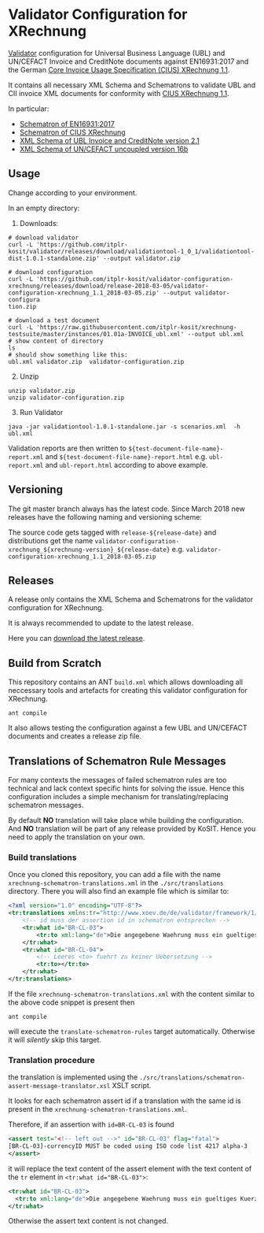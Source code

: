 # Validator Configuration for XRechnung

[Validator](https://github.com/itplr-kosit/validator) configuration for Universal Business Language (UBL) and UN/CEFACT Invoice and CreditNote documents against EN16931:2017 and the German [Core Invoice Usage Specification (CIUS) XRechnung 1.1](https://www.xoev.de/de/xrechnung/1_1).

It contains all necessary XML Schema and Schematrons to validate UBL and CII invoice XML documents for conformity with [CIUS XRechnung 1.1](https://www.xoev.de/de/xrechnung/1_1).

In particular:

* [Schematron of EN16931:2017](https://github.com/CenPC434/validation)
* [Schematron of CIUS XRechnung](https://github.com/itplr-kosit/xrechnung-artefacts/)
* [XML Schema of UBL Invoice and CreditNote version 2.1](http://docs.oasis-open.org/ubl/os-UBL-2.1/)
* [XML Schema of UN/CEFACT uncoupled version 16b](http://www.unece.org/cefact/xml_schemas/index.html)

## Usage

Change according to your environment.

In an empty directory:

1. Downloads:

```shell
# download validator
curl -L 'https://github.com/itplr-kosit/validator/releases/download/validationtool-1_0_1/validationtool-dist-1.0.1-standalone.zip' --output validator.zip

# download configuration
curl -L 'https://github.com/itplr-kosit/validator-configuration-xrechnung/releases/download/release-2018-03-05/validator-configuration-xrechnung_1.1_2018-03-05.zip' --output validator-configura
tion.zip

# download a test document
curl -L 'https://raw.githubusercontent.com/itplr-kosit/xrechnung-testsuite/master/instances/01.01a-INVOICE_ubl.xml' --output ubl.xml
# show content of directory
ls
# should show something like this:
ubl.xml validator.zip  validator-configuration.zip
```

2. Unzip

```
unzip validator.zip
unzip validator-configuration.zip
```

3. Run Validator

```shell
java -jar validationtool-1.0.1-standalone.jar -s scenarios.xml  -h ubl.xml
```

Validation reports are then written to `${test-document-file-name}-report.xml` and `${test-document-file-name}-report.html` e.g. `ubl-report.xml` and `ubl-report.html` according to above example.


## Versioning

The git master branch always has the latest code. Since March 2018 new releases have the following naming and versioning scheme:

The source code gets tagged with `release-${release-date}` and distributions get the name `validator-configuration-xrechnung_${xrechnung-version}_${release-date}` e.g. `validator-configuration-xrechnung_1.1_2018-03-05.zip`

## Releases

A release only contains the XML Schema and Schematrons for the validator configuration for XRechnung.

It is always recommended to update to the latest release.

Here you can [download the latest release](https://github.com/itplr-kosit/validator-configuration-xrechnung/releases/latest).

## Build from Scratch

This repository contains an ANT `build.xml` which allows downloading all neccessary tools and artefacts for creating this validator configuration for XRechnung.
```shell
ant compile
```

It also allows testing the configuration against a few UBL and UN/CEFACT documents and creates a release zip file.

## Translations of Schematron Rule Messages

For many contexts the messages of failed schematron rules are too technical and lack context specific hints for solving the issue. Hence this configuration includes a simple mechanism for translating/replacing schematron messages.

By default **NO** translation will take place while building the configuration. And **NO** translation will be part of any release provided by KoSIT. Hence you need to apply the translation on your own.

### Build translations
Once you cloned this repository, you can add a file with the name `xrechnung-schematron-translations.xml` in the `./src/translations` directory. There you will also find an example file which is similar to:
```xml
<?xml version="1.0" encoding="UTF-8"?>
<tr:translations xmlns:tr="http://www.xoev.de/de/validator/framework/1/translation">
    <!-- id muss der assertion id in schematron entsprechen -->
    <tr:what id="BR-CL-03">
        <tr:to xml:lang="de">Die angegebene Waehrung muss ein gueltiges Kuerzel aus der ISO Codeliste 4217 sein. Z.B. EUR fuer Euro.</tr:to>
    </tr:what>
    <tr:what id="BR-CL-04">
        <!-- Leeres <to> fuehrt zu keiner Uebersetzung -->
        <tr:to></tr:to>
    </tr:what>
</tr:translations>
```
If the file `xrechnung-schematron-translations.xml` with the content similar to the above code snippet is present then

```shell
ant compile
```
will execute the `translate-schematron-rules` target automatically. Otherwise it will *silently* skip this target.

### Translation procedure

the translation is implemented using the `./src/translations/schematron-assert-message-translator.xsl` XSLT script.

It looks for each schematron assert id if a translation with the same id is present in the `xrechnung-schematron-translations.xml`.

Therefore, if an assertion with `id=BR-CL-03` is found

```xml
<assert test="<!-- left out -->" id="BR-CL-03" flag="fatal">
[BR-CL-03]-currencyID MUST be coded using ISO code list 4217 alpha-3
</assert>
```
it will replace the text content of the assert element with the text content of the `tr` element in `<tr:what id="BR-CL-03">`:

```xml
<tr:what id="BR-CL-03">
  <tr:to xml:lang="de">Die angegebene Waehrung muss ein gueltiges Kuerzel aus der ISO Codeliste 4217 sein. Z.B. EUR fuer Euro.</tr:to>
</tr:what>
```
Otherwise the assert text content is not changed.
